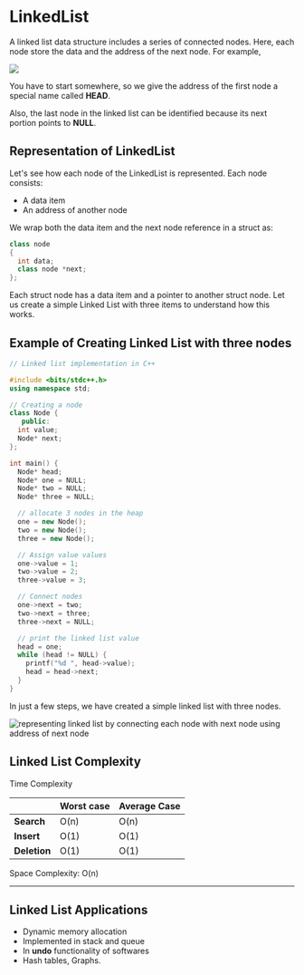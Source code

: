 # LinkedList

A linked list data structure includes a series of connected nodes. Here, each node store the data and the address of the next node. For example,

<img src="https://cdn.programiz.com/sites/tutorial2program/files/linked-list-concept.png" />

You have to start somewhere, so we give the address of the first node a special name called **HEAD**.

Also, the last node in the linked list can be identified because its next portion points to **NULL**.

## Representation of LinkedList

Let's see how each node of the LinkedList is represented. Each node consists:

- A data item
- An address of another node

We wrap both the data item and the next node reference in a struct as:

```cpp
class node
{
  int data;
  class node *next;
};
```



Each struct node has a data item and a pointer to another struct node. Let us create a simple Linked List with three items to understand how this works.

## Example of Creating Linked List with three nodes

```cpp
// Linked list implementation in C++

#include <bits/stdc++.h>
using namespace std;

// Creating a node
class Node {
   public:
  int value;
  Node* next;
};

int main() {
  Node* head;
  Node* one = NULL;
  Node* two = NULL;
  Node* three = NULL;

  // allocate 3 nodes in the heap
  one = new Node();
  two = new Node();
  three = new Node();

  // Assign value values
  one->value = 1;
  two->value = 2;
  three->value = 3;

  // Connect nodes
  one->next = two;
  two->next = three;
  three->next = NULL;

  // print the linked list value
  head = one;
  while (head != NULL) {
    printf("%d ", head->value);
    head = head->next;
  }
}
```



In just a few steps, we have created a simple linked list with three nodes.

<img src="https://cdn.programiz.com/sites/tutorial2program/files/linked-list-with-data.png" alt="representing linked list by connecting each node with next node using address of next node"  />

## Linked List Complexity

Time Complexity

|              | Worst case | Average Case |
| :----------- | :--------- | :----------- |
| **Search**   | O(n)       | O(n)         |
| **Insert**   | O(1)       | O(1)         |
| **Deletion** | O(1)       | O(1)         |

Space Complexity: O(n)

------

## Linked List Applications

- Dynamic memory allocation
- Implemented in stack and queue
- In **undo** functionality of softwares
- Hash tables, Graphs.
